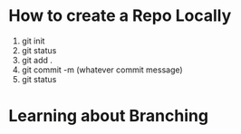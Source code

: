 # How to create a Repo Locally

1. git init
2. git status
3. git add .
4. git commit -m (whatever commit message)
5. git status



# Learning about Branching